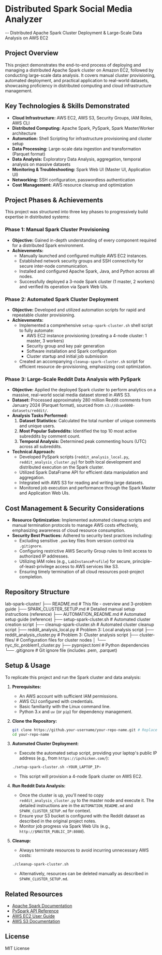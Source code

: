 # Distributed Spark Social Media Analyzer

-- Distributed Apache Spark Cluster Deployment & Large-Scale Data Analysis on AWS EC2

## Project Overview

This project demonstrates the end-to-end process of deploying and managing a distributed Apache Spark cluster on Amazon EC2, followed by conducting large-scale data analysis. It covers manual cluster provisioning, automated deployment, and practical application to real-world datasets, showcasing proficiency in distributed computing and cloud infrastructure management.

## Key Technologies & Skills Demonstrated

*   **Cloud Infrastructure:** AWS EC2, AWS S3, Security Groups, IAM Roles, AWS CLI
*   **Distributed Computing:** Apache Spark, PySpark, Spark Master/Worker architecture
*   **Automation:** Shell Scripting for infrastructure provisioning and cluster setup
*   **Data Processing:** Large-scale data ingestion and transformation (Parquet format)
*   **Data Analysis:** Exploratory Data Analysis, aggregation, temporal analysis on massive datasets
*   **Monitoring & Troubleshooting:** Spark Web UI (Master UI, Application UI)
*   **Networking:** SSH configuration, passwordless authentication
*   **Cost Management:** AWS resource cleanup and optimization

## Project Phases & Achievements

This project was structured into three key phases to progressively build expertise in distributed systems:

### Phase 1: Manual Spark Cluster Provisioning

*   **Objective:** Gained in-depth understanding of every component required for a distributed Spark environment.
*   **Achievements:**
    *   Manually launched and configured multiple AWS EC2 instances.
    *   Established network security groups and SSH connectivity for secure inter-node communication.
    *   Installed and configured Apache Spark, Java, and Python across all nodes.
    *   Successfully deployed a 3-node Spark cluster (1 master, 2 workers) and verified its operation via Spark Web UIs.

### Phase 2: Automated Spark Cluster Deployment

*   **Objective:** Developed and utilized automation scripts for rapid and repeatable cluster provisioning.
*   **Achievements:**
    *   Implemented a comprehensive `setup-spark-cluster.sh` shell script to fully automate:
        *   AWS EC2 instance provisioning (creating a 4-node cluster: 1 master, 3 workers)
        *   Security group and key pair generation
        *   Software installation and Spark configuration
        *   Cluster startup and initial job submission
    *   Created an accompanying `cleanup-spark-cluster.sh` script for efficient resource de-provisioning, emphasizing cost optimization.

### Phase 3: Large-Scale Reddit Data Analysis with PySpark

*   **Objective:** Applied the deployed Spark cluster to perform analytics on a massive, real-world social media dataset stored in AWS S3.
*   **Dataset:** Processed approximately 280 million Reddit comments from January 2024 (Parquet format), sourced from `s3://dsan6000-datasets/reddit/`.
*   **Analysis Tasks Performed:**
    1.  **Dataset Statistics:** Calculated the total number of unique comments and unique users.
    2.  **Most Popular Subreddits:** Identified the top 10 most active subreddits by comment count.
    3.  **Temporal Analysis:** Determined peak commenting hours (UTC) across all subreddits.
*   **Technical Approach:**
    *   Developed PySpark scripts (`reddit_analysis_local.py`, `reddit_analysis_cluster.py`) for both local development and distributed execution on the Spark cluster.
    *   Utilized Spark DataFrame API for efficient data manipulation and aggregation.
    *   Integrated with AWS S3 for reading and writing large datasets.
    *   Monitored job execution and performance through the Spark Master and Application Web UIs.

## Cost Management & Security Considerations

*   **Resource Optimization:** Implemented automated cleanup scripts and manual termination protocols to manage AWS costs effectively, emphasizing awareness of cloud resource consumption.
*   **Security Best Practices:** Adhered to security best practices including:
    *   Excluding sensitive `.pem` key files from version control via `.gitignore`.
    *   Configuring restrictive AWS Security Group rules to limit access to authorized IP addresses.
    *   Utilizing IAM roles (e.g., `LabInstanceProfile`) for secure, principle-of-least-privilege access to AWS services like S3.
    *   Ensuring timely termination of all cloud resources post-project completion.

## Repository Structure
lab-spark-cluster/
├── README.md # This file - overview and 3-problem guide
├── SPARK_CLUSTER_SETUP.md # Detailed manual setup instructions (reference)
├── AUTOMATION_README.md # Automated setup guide (reference)
├── setup-spark-cluster.sh # Automated cluster creation script
├── cleanup-spark-cluster.sh # Automated cluster cleanup script
├── reddit_analysis_local.py # Problem 3: Local analysis script
├── reddit_analysis_cluster.py # Problem 3: Cluster analysis script
├── cluster-files/ # Configuration files for cluster nodes
│ └── nyc_tlc_problem1_cluster.py
├── pyproject.toml # Python dependencies
└── .gitignore # Git ignore file (includes .pem, .parquet)


## Setup & Usage

To replicate this project and run the Spark cluster and data analysis:

1.  **Prerequisites:**
    *   An AWS account with sufficient IAM permissions.
    *   AWS CLI configured with credentials.
    *   Basic familiarity with the Linux command line.
    *   Python 3.x and `uv` (or `pip`) for dependency management.

2.  **Clone the Repository:**
    ```bash
    git clone https://github.your-username/your-repo-name.git # Replace with your actual repo URL
    cd your-repo-name
    ```

3.  **Automated Cluster Deployment:**
    *   Execute the automated setup script, providing your laptop's public IP address (e.g., from `https://ipchicken.com/`):
    ```bash
    ./setup-spark-cluster.sh <YOUR_LAPTOP_IP>
    ```
    *   This script will provision a 4-node Spark cluster on AWS EC2.

4.  **Run Reddit Data Analysis:**
    *   Once the cluster is up, you'll need to copy `reddit_analysis_cluster.py` to the master node and execute it. The detailed instructions are in the `AUTOMATION_README.md` and `SPARK_CLUSTER_SETUP.md` for context.
    *   Ensure your S3 bucket is configured with the Reddit dataset as described in the original project notes.
    *   Monitor job progress via Spark Web UIs (e.g., `http://$MASTER_PUBLIC_IP:8080`).

5.  **Cleanup:**
    *   Always terminate resources to avoid incurring unnecessary AWS costs:
    ```bash
    ./cleanup-spark-cluster.sh
    ```
    *   Alternatively, resources can be deleted manually as described in `SPARK_CLUSTER_SETUP.md`.

## Related Resources

*   [Apache Spark Documentation](https://spark.apache.org/docs/latest/)
*   [PySpark API Reference](https://spark.apache.org/docs/latest/api/python/)
*   [AWS EC2 User Guide](https://docs.aws.amazon.com/ec2/)
*   [AWS S3 Documentation](https://docs.aws.amazon.com/s3/)

## License

MIT License

